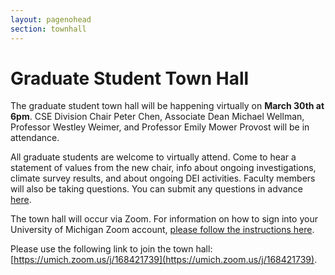 ```yaml
---
layout: pagenohead
section: townhall
---
```


Graduate Student Town Hall
==========

The graduate student town hall will be happening virtually on **March 30th at 6pm**. CSE Division Chair Peter Chen, Associate Dean Michael Wellman, Professor Westley Weimer, and Professor Emily Mower Provost will be in attendance.

All graduate students are welcome to virtually attend. Come to hear a statement of values from the new chair, info about ongoing investigations, climate survey results, and about ongoing DEI activities. Faculty members will also be taking questions. You can submit any questions in advance [here](https://pigeonhole.at/CSEGRADSTUDENTS2020).

The town hall will occur via Zoom. For information on how to sign into your University of Michigan Zoom account, [please follow the instructions here](https://its.umich.edu/communication/videoconferencing/zoom).

Please use the following link to join the town hall: [https://umich.zoom.us/j/168421739](https://umich.zoom.us/j/168421739).
